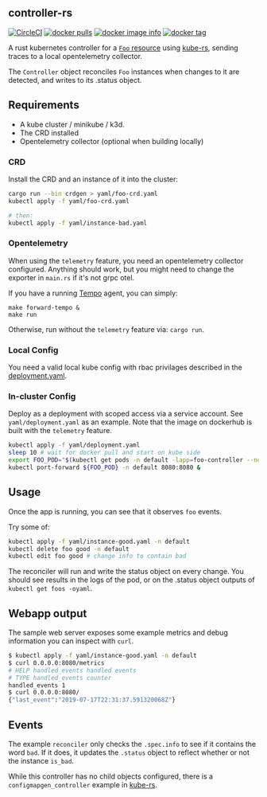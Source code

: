 ## controller-rs
[![CircleCI](https://circleci.com/gh/clux/controller-rs/tree/master.svg?style=shield)](https://circleci.com/gh/clux/controller-rs/tree/master)
[![docker pulls](https://img.shields.io/docker/pulls/clux/controller.svg)](
https://hub.docker.com/r/clux/controller/)
[![docker image info](https://images.microbadger.com/badges/image/clux/controller.svg)](http://microbadger.com/images/clux/controller)
[![docker tag](https://images.microbadger.com/badges/version/clux/controller.svg)](https://hub.docker.com/r/clux/controller/tags/)

A rust kubernetes controller for a [`Foo` resource](https://github.com/clux/controller-rs/blob/master/yaml/foo-crd.yaml) using [kube-rs](https://github.com/clux/kube-rs/), sending traces to a local opentelemetry collector.

The `Controller` object reconciles `Foo` instances when changes to it are detected, and writes to its .status object.

## Requirements
- A kube cluster / minikube / k3d.
- The CRD installed
- Opentelemetry collector (optional when building locally)


### CRD
Install the CRD and an instance of it into the cluster:

```sh
cargo run --bin crdgen > yaml/foo-crd.yaml
kubectl apply -f yaml/foo-crd.yaml

# then:
kubectl apply -f yaml/instance-bad.yaml
```

### Opentelemetry
When using the `telemetry` feature, you need an opentelemetry collector configured. Anything should work, but you might need to change the exporter in `main.rs` if it's not grpc otel.

If you have a running [Tempo](https://grafana.com/oss/tempo/) agent, you can simply:

```
make forward-tempo &
make run
```

Otherwise, run without the `telemetry` feature via: `cargo run`.

### Local Config
You need a valid local kube config with rbac privilages described in the [deployment.yaml](./yaml/deployment.yaml).


### In-cluster Config
Deploy as a deployment with scoped access via a service account. See `yaml/deployment.yaml` as an example. Note that the image on dockerhub is built with the `telemetry` feature.

```sh
kubectl apply -f yaml/deployment.yaml
sleep 10 # wait for docker pull and start on kube side
export FOO_POD="$(kubectl get pods -n default -lapp=foo-controller --no-headers | awk '{print $1}')"
kubectl port-forward ${FOO_POD} -n default 8080:8080 &
```

## Usage
Once the app is running, you can see that it observes `foo` events.

Try some of:

```sh
kubectl apply -f yaml/instance-good.yaml -n default
kubectl delete foo good -n default
kubectl edit foo good # change info to contain bad
```

The reconciler will run and write the status object on every change. You should see results in the logs of the pod, or on the .status object outputs of `kubectl get foos -oyaml`.

## Webapp output
The sample web server exposes some example metrics and debug information you can inspect with `curl`.

```sh
$ kubectl apply -f yaml/instance-good.yaml -n default
$ curl 0.0.0.0:8080/metrics
# HELP handled_events handled events
# TYPE handled_events counter
handled_events 1
$ curl 0.0.0.0:8080/
{"last_event":"2019-07-17T22:31:37.591320068Z"}
```

## Events
The example `reconciler` only checks the `.spec.info` to see if it contains the word `bad`. If it does, it updates the `.status` object to reflect whether or not the instance `is_bad`.

While this controller has no child objects configured, there is a `configmapgen_controller` example in [kube-rs](https://github.com/clux/kube-rs/).
